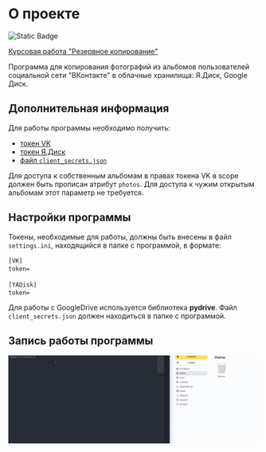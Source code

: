 # О проекте
![Static Badge](https://img.shields.io/badge/python%20-%20black?logo=python&logoColor=%23FFDE56)

[Курсовая работа "Резервное копирование"](https://github.com/netology-code/py-diplom-basic)

Программа для копирования фотографий из альбомов пользователей социальной сети "ВКонтакте" в облачные хранилища: Я.Диск, Google Диск.

## Дополнительная информация
Для работы программы необходимо получить:
- [токен VK](https://dev.vk.com/api/access-token/getting-started)
- [токен Я.Диск](https://yandex.ru/dev/disk/poligon/)
- [файл `client_secrets.json`](https://support.google.com/cloud/answer/6158849?hl=en)

Для доступа к собственным альбомам в правах токена VK в scope должен быть прописан атрибут `photos`.
Для доступа к чужим открытым альбомам этот параметр не требуется.

## Настройки программы
Токены, необходимые для работы, должны быть внесены в файл `settings.ini`, находящийся в папке с программой, в формате:
```
[VK]
token=

[YADisk]
token=
```
Для работы с GoogleDrive используется библиотека **pydrive**. Файл `client_secrets.json` должен находиться в папке с программой.

## Запись работы программы
![Работа программы](/gif/vk_backup_app.gif)
